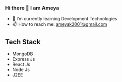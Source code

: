 ### Hi there 👋 I am Ameya

- 🌱 I’m currently learning Development Technologies
- 📫 How to reach me: ameyak2001@gmail.com

## Tech Stack

- MongoDB
- Express Js
- React Js
- Node Js
- J2EE

